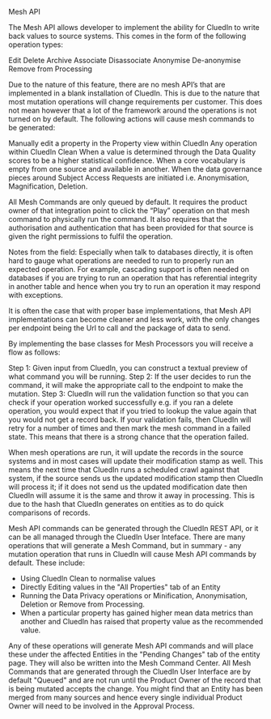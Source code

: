 Mesh API

The Mesh API allows developer to implement the ability for CluedIn to write back values to source systems. This comes in the form of the following operation types: 

Edit
Delete
Archive
Associate
Disassociate
Anonymise
De-anonymise
Remove from Processing

Due to the nature of this feature, there are no mesh API’s that are implemented in a blank installation of CluedIn. This is due to the nature that most mutation operations will change requirements per customer. This does not mean however that a lot of the framework around the operations is not turned on by default. The following actions will cause mesh commands to be generated:

Manually edit a property in the Property view within CluedIn
Any operation within CluedIn Clean
When a value is determined through the Data Quality scores to be a higher statistical confidence. 
When a core vocabulary is empty from one source and available in another. 
When the data governance pieces around Subject Access Requests are initiated i.e. Anonymisation, Magnification, Deletion. 

All Mesh Commands are only queued by default. It requires the product owner of that integration point to click the “Play” operation on that mesh command to physically run the command. It also requires that the authorisation and authentication that has been provided for that source is given the right permissions to fulfil the operation. 

Notes from the field: Especially when talk to databases directly, it is often hard to gauge what operations are needed to run to properly run an expected operation. For example, cascading support is often needed on databases if you are trying to run an operation that has referential integrity in another table and hence when you try to run an operation it may respond with exceptions. 

It is often the case that with proper base implementations, that Mesh API implementations can become cleaner and less work, with the only changes per endpoint being the Url to call and the package of data to send. 

By implementing the base classes for Mesh Processors you will receive a flow as follows:

Step 1: Given input from CluedIn, you can construct a textual preview of what command you will be running. 
Step 2: If the user decides to run the command, it will make the appropriate call to the endpoint to make the mutation. 
Step 3: CluedIn will run the validation function so that you can check if your operation worked successfully e.g. if you ran a delete operation, you would expect that if you tried to lookup the value again that you would not get a record back. If your validation fails, then CluedIn will retry for a number of times and then mark the mesh command in a failed state. This means that there is a strong chance that the operation failed.

When mesh operations are run, it will update the records in the source systems and in most cases will update their modification stamp as well. This means the next time that CluedIn runs a scheduled crawl against that system, if the source sends us the updated modification stamp then CluedIn will process it; if it does not send us the updated modification date then CluedIn will assume it is the same and throw it away in processing. This is due to the hash that CluedIn generates on entities as to do quick comparisons of records. 

Mesh API commands can be generated through the CluedIn REST API, or it can be all managed through the CluedIn User Inteface. There are many operations that will generate a Mesh Command, but in summary - any mutation operation that runs in CluedIn will cause Mesh API commands by default. These include:

 - Using CluedIn Clean to normalise values
 - Directly Editing values in the "All Properties" tab of an Entity
 - Running the Data Privacy operations or Minification, Anonymisation, Deletion or Remove from Processing. 
 - When a particular property has gained higher mean data metrics than another and CluedIn has raised that property value as the recommended value. 

 Any of these operations will generate Mesh API commands and will place these under the affected Entities in the "Pending Changes" tab of the entity page. They will also be written into the Mesh Command Center. All Mesh Commands that are generated through the CluedIn User Interface are by default "Queued" and are not run until the Product Owner of the record that is being mutated accepts the change. You might find that an Entity has been merged from many sources and hence every single individual Product Owner will need to be involved in the Approval Process. 